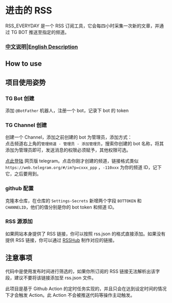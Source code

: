 # 进击的 RSS
RSS_EVERYDAY 是一个 RSS 订阅工具，它会每四小时采集一次新的文章，并通过 TG BOT 推送至指定的频道。
### [中文说明](https://github.com/GuangzheJiang/rss_everyday/blob/main/README.md)|[English Description](https://github.com/GuangzheJiang/rss_everyday/blob/main/README_en.md)
## How to use
## 项目使用姿势

### TG Bot 创建
添加 `@BotFather` 机器人，注册一个 bot，记录下 bot 的 token  

### TG Channel 创建
创建一个 Channel，添加之前创建的 bot 为管理员，添加方式：  
点击频道右上角的`管理频道 - 管理员 - 添加管理员`，搜索你创建的 bot 名称，将其添加为管理员即可，发送消息的权限必须赋予，其他权限可选。  

[点此登陆](https://web.telegram.org) 网页版 telegram。点击你刚才创建的频道，链接格式类似 `https://web.telegram.org/#/im?p=cxxx_ppp` ，`-110xxx` 为你的频道 ID，记下它，之后要用到。  

### github 配置
克隆本仓库，在仓库的 `Settings-Secrets` 新增两个字段 `BOTTOKEN` 和 `CHANNELID`，他们的值分别是你的 bot token 和频道 ID。


### RSS 源添加

如果网站本身提供了 RSS 链接，你可以按照 rss.json 的格式直接添加。如果没有提供 RSS 链接，你可以通过 [RSSHub](https://docs.rsshub.app/) 制作对应的链接。

## 注意事项
代码中是使用发布时间进行筛选的，如果你所订阅的 RSS 链接无法解析出该字段，建议不要将该链接添加至 rss.json 文件。

此项目是基于 Github Action 的定时任务实现的，并且只会在达到设定时间的情况下才会触发 Action。此 Action 不会被推送代码等操作主动触发。